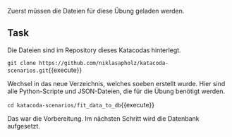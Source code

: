 Zuerst müssen die Dateien für diese Übung geladen werden.

## Task

Die Dateien sind im Repository dieses Katacodas hinterlegt.

`git clone https://github.com/niklasapholz/katacoda-scenarios.git`{{execute}}

Wechsel in das neue Verzeichnis, welches soeben erstellt wurde. Hier sind alle Python-Scripte und JSON-Dateien, die für die Übung benötigt werden.

`cd katacoda-scenarios/fit_data_to_db`{{execute}}

Das war die Vorbereitung. Im nächsten Schritt wird die Datenbank aufgesetzt.

